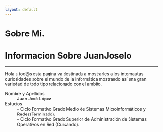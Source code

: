 ```yaml
---
layout: default
---
```


# [](#header-1)Sobre Mi.
# [](#header-2)Informacion Sobre JuanJoselo
***
Hola a tod@s esta pagina va destinada a mostrarles a los internautas curiosidades sobre el mundo de la informática mostrando así una gran variedad de todo tipo relacionado con el ambito.
<dl>
<dt>Nombre y Apellidos</dt>
<dd>Juan José López</dd>
<dt>Estudios</dt>
<dd>- Ciclo Formativo Grado Medio de Sistemas Microinformáticos y Redes(Terminado).</dd>
<dd>- Ciclo Formativo Grado Superior de Administración de Sistemas Operativos en Red (Cursando).</dd>
</dl>